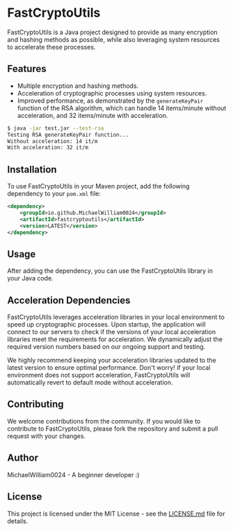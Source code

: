 # FastCryptoUtils

FastCryptoUtils is a Java project designed to provide as many encryption and hashing methods as possible, while also leveraging system resources to accelerate these processes.

## Features

- Multiple encryption and hashing methods.
- Acceleration of cryptographic processes using system resources.
- Improved performance, as demonstrated by the `generateKeyPair` function of the RSA algorithm, which can handle 14 items/minute without acceleration, and 32 items/minute with acceleration.
```sh
$ java -jar test.jar --test-rsa
Testing RSA generateKeyPair function...
Without acceleration: 14 it/m
With acceleration: 32 it/m
```

## Installation

To use FastCryptoUtils in your Maven project, add the following dependency to your `pom.xml` file:

```xml
<dependency>
    <groupId>io.github.MichaelWilliam0024</groupId>
    <artifactId>fastcryptoutils</artifactId>
    <version>LATEST</version>
</dependency>
```

## Usage
After adding the dependency, you can use the FastCryptoUtils library in your Java code.

## Acceleration Dependencies

FastCryptoUtils leverages acceleration libraries in your local environment to speed up cryptographic processes. Upon startup, the application will connect to our servers to check if the versions of your local acceleration libraries meet the requirements for acceleration. We dynamically adjust the required version numbers based on our ongoing support and testing.

We highly recommend keeping your acceleration libraries updated to the latest version to ensure optimal performance. Don't worry! if your local environment does not support acceleration, FastCryptoUtils will automatically revert to default mode without acceleration.

## Contributing
We welcome contributions from the community. If you would like to contribute to FastCryptoUtils, please fork the repository and submit a pull request with your changes.

## Author
MichaelWilliam0024 - A beginner developer :)

## License
This project is licensed under the MIT License - see the [LICENSE.md](LICENSE.md) file for details.